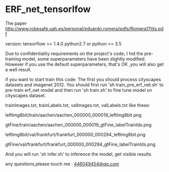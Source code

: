 # ERF_net_tensorlfow
The paper http://www.robesafe.uah.es/personal/eduardo.romera/pdfs/Romera17tits.pdf

version:
tensorflow >= 1.4.0
python2.7 or python >= 3.5

Due to confidentiality requirements on the project's code, I hid the pre-training model,
some superparameters have been slightly modified. 
However if you use the default superparameters, that's OK ,you will also get a well result.

if you want to start train this code:
The first you should process cityscapes datasets and imagenet 2012.
You should first run 'sh train_pre_erf_net.sh' to pre-train erf_net model and 
then run 'sh train.sh' to fine tune model on cityscapes dataset.

trainImages.txt, trainLabels.txt, valImages.txt, valLabels.txt like these:

leftImg8bit/train/aachen/aachen_000000_000019_leftImg8bit.png


gtFine/train/aachen/aachen_000000_000019_gtFine_labelTrainIds.png


leftImg8bit/val/frankfurt/frankfurt_000000_000294_leftImg8bit.png


gtFine/val/frankfurt/frankfurt_000000_000294_gtFine_labelTrainIds.png


And you will run 'sh infer.sh' to inference the model, get visible results

any questions,please touch me : 446049454@qq.com




